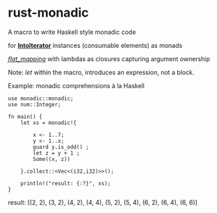 # rust-monadic

A macro to write Haskell style monadic code

for [**IntoIterator**](https://doc.rust-lang.org/std/iter/trait.IntoIterator.html) instances (consumable elements) as monads

[*flat_mapping*](https://doc.rust-lang.org/std/iter/trait.Iterator.html#method.flat_map) with lambdas as closures capturing argument ownership

Note: *let* within the macro, introduces an expression, not a block.


Example: monadic comprehensions à la Haskell

```
use monadic::monadic;
use num::Integer;

fn main() {
    let xs = monadic!{ 
    
        x <- 1..7;
        y <- 1..x;
        guard y.is_odd() ;
        let z = y + 1 ;
        Some((x, z))
        
    }.collect::<Vec<(i32,i32)>>();
    
    println!("result: {:?}", xs); 
}

```

result: [(2, 2), (3, 2), (4, 2), (4, 4), (5, 2), (5, 4), (6, 2), (6, 4), (6, 6)]
